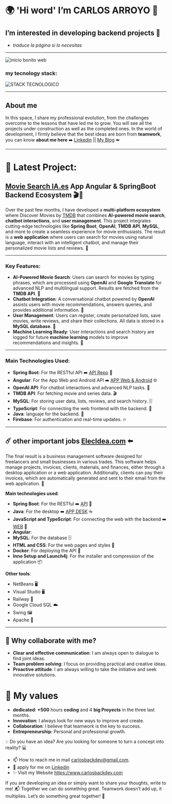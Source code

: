 #	:earth_africa: 'Hi word' I’m CARLOS ARROYO :wave:
## I’m interested in **developing backend** projects 🚀
  
- _*traduce la página si lo necesitas*_
---

![inicio bonito web](https://github.com/user-attachments/assets/44d730eb-3711-4da7-bb01-9c898c48be77)

### my tecnology stack:


![STACK TECNOLOGICO](https://github.com/user-attachments/assets/66de2647-0ea4-4f40-b9b9-3065e575e399)

---

## About me
In this space, I share my professional evolution, from the challenges overcome to the lessons that have led me to grow. You will see all the projects under construction as well as the completed ones. In the world of development, I firmly believe that the best ideas are born from **teamwork**, you can know **about me here** ➡️  [Linkedin](https://www.linkedin.com/in/carlos-arroyo-dev) || [My Blog](https://www.carlosbackdev.com/) ⬅️

---
# 🚀 Latest Project: 
## [Movie Search IA.es](https://moviesearch.es/) App Angular & SpringBoot Backend Ecosystem 🎬🤖

Over the past few months, I have developed a **multi-platform ecosystem** where Discover Movies by [TMDB](https://developer.themoviedb.org/docs/getting-started) that combines **AI-powered movie search**, **chatbot interactions**, and **user management**. This project integrates cutting-edge technologies like **Spring Boot**, **OpenAI**, **TMDB API**, **MySQL**, and more to create a seamless experience for movie enthusiasts. The result is a **web application** where users can search for movies using natural language, interact with an intelligent chatbot, and manage their personalized movie lists and reviews. 🌟

---

### **Key Features**:
- **AI-Powered Movie Search**: Users can search for movies by typing phrases, which are processed using **OpenAI** and **Google Translate** for advanced NLP and multilingual support. Results are fetched from the **TMDB API**. 🎥
- **Chatbot Integration**: A conversational chatbot powered by **OpenAI** assists users with movie recommendations, answers queries, and provides additional information. 🤖
- **User Management**: Users can register, create personalized lists, save movies, write reviews, and share their collections. All data is stored in a **MySQL database**. 👤
- **Machine Learning Ready**: User interactions and search history are logged for future **machine learning** models to improve recommendations and insights. 🧠

---

### **Main Technologies Used**:
- **Spring Boot**: For the RESTful API ➡️ [API Repo](https://github.com/carlosbackdev/MoviSearchApi) 🌱
- **Angular**: For the App Web and Android API ➡️ [APP Web & Android](https://github.com/carlosbackdev/MoviSearch) 🌐
- **OpenAI API**: For chatbot interactions and advanced NLP tasks. 🤖
- **TMDB API**: For fetching movie and series data. 🎬
- **MySQL**: For storing user data, lists, reviews, and search history. 🗄️
- **TypeScript**: For connecting the web frontend with the backend. 🔄
- **Java**: languaje for the backend. 🔄
- **Firebase**: For authentication and real-time updates. 🔥

---

## ☄️ other important jobs [ElecIdea.com](https://www.elecidea.com/) ⬅️
The final result is a business management software designed for freelancers and small businesses in various trades. This software helps manage projects, invoices, clients, materials, and finances, either through a desktop application or a web application. Additionally, clients can pay their invoices, which are automatically generated and sent to their email from the web application. 💼

**Main technologies used**:
- **Spring Boot**: For the RESTful ➡️ [API](https://github.com/carlosbackdev/ElecIdea-Api-SpringBoot) 🌱
- **Java**: For the desktop ➡️ [APP DESK](https://github.com/carlosbackdev/ElecIdea-App-Desktop-Java) ☕
- **JavaScript and TypeScript**: For connecting the web with the backend ➡️ [WEB](https://github.com/carlosbackdev/ElecIdea-Web-App) 🔄
- **Angular**:
- **MySQL**: For the database 🗄️
- **HTML and CSS**: For the web pages and styles 🎨
- **Docker**: For deploying the API 🐳
- **Inno Setup and Launch4j**: For the installer and compression of the application 📦

**Other tools**:
- NetBeans 🖥️
- Visual Studio 🖥️
- Railway 🚂
- Google Cloud SQL ☁️
- Swing 🖼️
- Apache 🏢

---

## 🌟 Why collaborate with me? 

- **Clear and effective communication**: I am always open to dialogue to find joint ideas.
- **Team problem solving**: I focus on providing practical and creative ideas.
- **Proactive attitude**: I am always willing to take the initiative and seek innovative solutions.

# 🥇 My values
- **dedicated**: **+500** hours **coding** and 4 **big Proyects** in the three last months.
- **Innovation**: I always look for new ways to improve and create.
- **Collaboration**: I believe that teamwork is the key to success.
- **Entrepreneurship**: Personal and professional growth.

  
💡 Do you have an idea? Are you looking for someone to turn a concept into reality? 💻 

- 📫 How to reach me in mail carlosbackdev@gmail.com.
- 🏢 apply for me on [Linkedin](www.linkedin.com/in/carlos-arroyo-dev)
- ✨ Visit my Website https://www.carlosbackdev.com

If you are developing an idea or simply want to share your thoughts, write to me! 📬 Together we can do something great. Teamwork doesn’t add up, it multiplies. Let’s do something great together! 🚀


